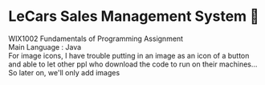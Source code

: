 # LeCars Sales Management System 🚗
WIX1002 Fundamentals of Programming Assignment <br>
Main Language : Java <br>
For image icons, I have trouble putting in an image as an icon of a button and able to let other ppl who download the code to run on their machines...
So later on, we'll only add images

